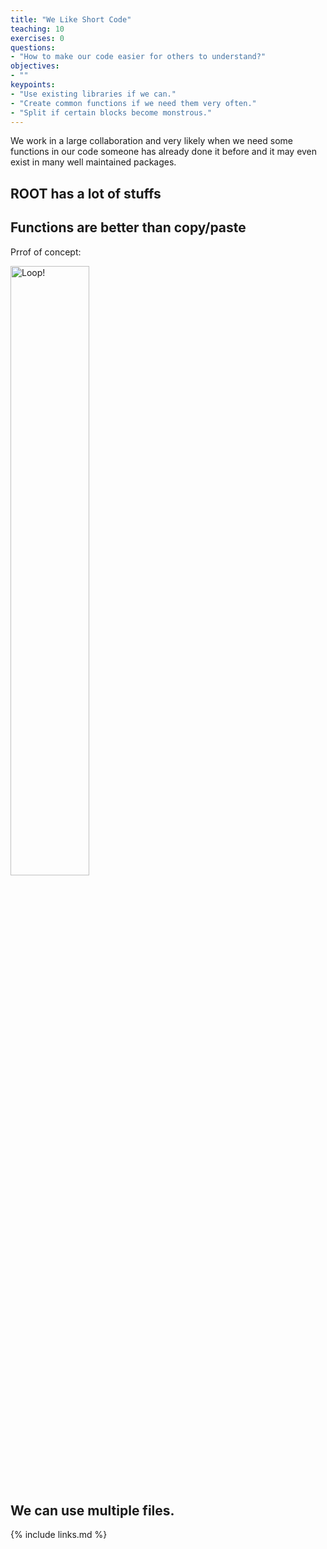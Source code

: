 ```yaml
---
title: "We Like Short Code"
teaching: 10
exercises: 0
questions:
- "How to make our code easier for others to understand?"
objectives:
- ""
keypoints:
- "Use existing libraries if we can."
- "Create common functions if we need them very often."
- "Split if certain blocks become monstrous."
---
```


We work in a large collaboration and very likely when we need some functions in our code someone has already done it before and it may even exist in many well maintained packages. 

## ROOT has a lot of stuffs

## Functions are better than copy/paste 

Prrof of concept:

<img src="{{ page.root }}/fig/function.jpg" alt="Loop!" width="50%" />

## We can use multiple files.

{% include links.md %}

